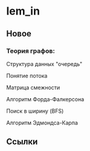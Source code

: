 # lem_in

## Новое

### Теория графов:

Структура данных "очередь"

Понятие потока

Матрица смежности

Алгоритм Форда-Фалкерсона

Поиск в ширину (BFS)

Алгоритм Эдмондса-Карпа

## Ссылки

